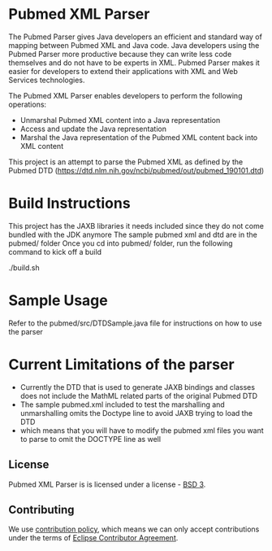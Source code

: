 # Pubmed XML Parser 

The Pubmed Parser gives Java developers an efficient and standard way of mapping between Pubmed XML and Java code.
Java developers using the Pubmed Parser more productive because they can write less code themselves
and do not have to be experts in XML. Pubmed Parser makes it easier for developers to extend
their applications with XML and Web Services technologies.

The Pubmed XML Parser enables developers to perform the following operations:
- Unmarshal Pubmed XML content into a Java representation
- Access and update the Java representation
- Marshal the Java representation of the Pubmed XML content back into XML content

This project is an attempt to parse the Pubmed XML as defined by the Pubmed DTD (https://dtd.nlm.nih.gov/ncbi/pubmed/out/pubmed_190101.dtd)

# Build Instructions

This project has the JAXB libraries it needs included since they do not come bundled with the JDK anymore
The sample pubmed xml and dtd are in the pubmed/ folder 
Once you cd into pubmed/ folder, run the following command to kick off a build

./build.sh 


# Sample Usage

Refer to the pubmed/src/DTDSample.java file for instructions on how to use the parser


# Current Limitations of the parser

- Currently the DTD that is used to generate JAXB bindings and classes does not include the MathML related parts of the original Pubmed DTD
- The sample pubmed.xml included to test the marshalling and unmarshalling omits the Doctype line to avoid JAXB trying to load the DTD 
- which means that you will have to modify the pubmed xml files you want to parse to omit the DOCTYPE line as well

## License

Pubmed XML Parser is is licensed under a license - [BSD 3](LICENSE.txt).


## Contributing

We use [contribution policy](CONTRIBUTING.md), which means we can only accept contributions under
the terms of [Eclipse Contributor Agreement](http://www.eclipse.org/legal/ECA.php).


